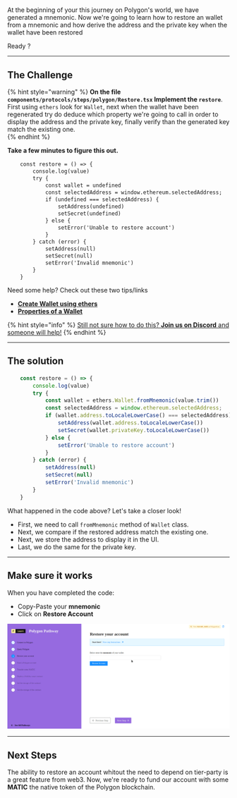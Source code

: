 # 

At the beginning of your this journey on Polygon's world, we have generated a mnemonic. Now we're going to learn how to restore an wallet from a mnemonic and how derive the address and the private key when the wallet have been restored

Ready ?

-------------------------------------

## The Challenge

{% hint style="warning" %}
**On the file `components/protocols/steps/polygon/Restore.tsx` Implement the `restore`**. First using `ethers` look for `Wallet`, next when the wallet have been regenerated try do deduce which property we're going to call in order to display the address and the private key, finally verify than the generated key match the existing one.   
{% endhint %}

**Take a few minutes to figure this out.**

```tsx
    const restore = () => {
        console.log(value)
        try {
            const wallet = undefined
            const selectedAddress = window.ethereum.selectedAddress;
            if (undefined === selectedAddress) {
                setAddress(undefined)
                setSecret(undefined)
            } else {
                setError('Unable to restore account')
            }
        } catch (error) {
            setAddress(null)
            setSecret(null)
            setError('Invalid mnemonic')
        }
    }
```

Need some help? Check out these two tips/links  
* [**Create Wallet using ethers**](https://docs.ethers.io/v5/api/signer/#Wallet) 
* [**Properties of a Wallet**](https://docs.ethers.io/v5/api/signer/#Wallet--properties) 

{% hint style="info" %}
[Still not sure how to do this? **Join us on Discord** and someone will help!](https://discord.gg/fszyM7K)
{% endhint %}

-------------------------------------

## The solution

```javascript
    const restore = () => {
        console.log(value)
        try {
            const wallet = ethers.Wallet.fromMnemonic(value.trim())
            const selectedAddress = window.ethereum.selectedAddress;
            if (wallet.address.toLocaleLowerCase() === selectedAddress) {
                setAddress(wallet.address.toLocaleLowerCase())
                setSecret(wallet.privateKey.toLocaleLowerCase())
            } else {
                setError('Unable to restore account')
            }
        } catch (error) {
            setAddress(null)
            setSecret(null)
            setError('Invalid mnemonic')
        }
    }
```

What happened in the code above? Let's take a closer look!

* First, we need to call `fromMnemonic` method of `Wallet` class.
* Next, we compare if the restored address match the existing one.
* Next, we store the address to display it in the UI.
* Last, we do the same for the private key.

-------------------------------------

## Make sure it works

When you have completed the code:
* Copy-Paste your **mnemonic**
* Click on **Restore Account**

![](../../../.gitbook/assets/polygon-restore-v2.gif)

-------------------------------------

## Next Steps

The ability to restore an account whitout the need to depend on tier-party is a great feature from web3. Now, we're ready to fund our account with some **MATIC** the native token of the Polygon blockchain.
